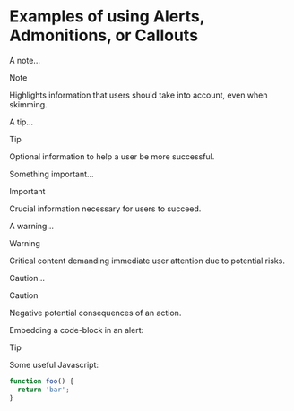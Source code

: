 # Examples of using Alerts, Admonitions, or Callouts

A note...

> [!NOTE]  
> Highlights information that users should take into account, even when skimming.

A tip...

> [!TIP]
> Optional information to help a user be more successful.

Something important...

> [!IMPORTANT]  
> Crucial information necessary for users to succeed.

A warning...

> [!WARNING]  
> Critical content demanding immediate user attention due to potential risks.

Caution...

> [!CAUTION]
> Negative potential consequences of an action.

Embedding a code-block in an alert:

> [!TIP]
> Some useful Javascript:
>
> ```js
> function foo() {
>   return 'bar';  
> }
> ```

